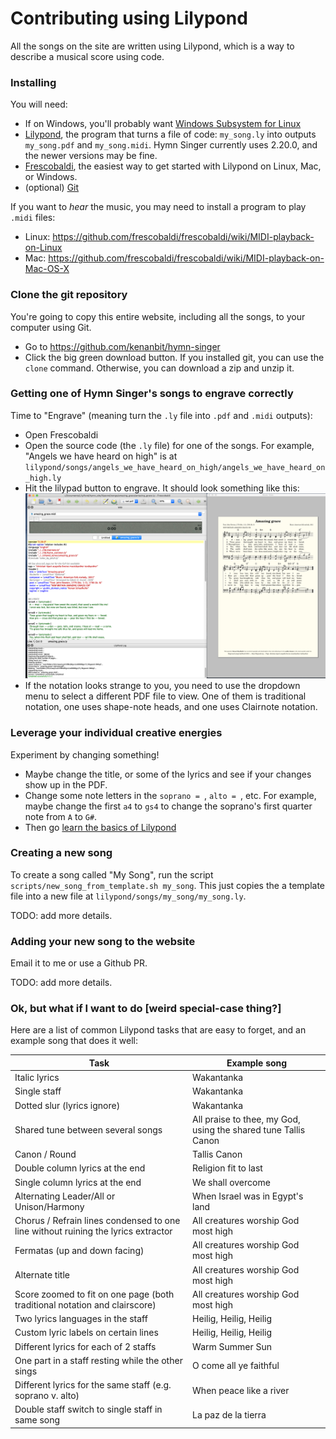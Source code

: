 ---
---

# Contributing using Lilypond

All the songs on the site are written using Lilypond, which is a way to describe a musical score using code.

### Installing

You will need:
 - If on Windows, you'll probably want [Windows Subsystem for Linux](https://docs.microsoft.com/en-us/windows/wsl/install-win10)
 - [Lilypond](http://lilypond.org/download.html), the program that turns a file of code: `my_song.ly` into outputs `my_song.pdf` and `my_song.midi`. Hymn Singer currently uses 2.20.0, and the newer versions may be fine.
 - [Frescobaldi](https://frescobaldi.org/download), the easiest way to get started with Lilypond on Linux, Mac, or Windows.
 - (optional) [Git](https://git-scm.com/downloads)

If you want to _hear_ the music, you may need to install a program to play `.midi` files:
 - Linux: https://github.com/frescobaldi/frescobaldi/wiki/MIDI-playback-on-Linux
 - Mac: https://github.com/frescobaldi/frescobaldi/wiki/MIDI-playback-on-Mac-OS-X

### Clone the git repository

You're going to copy this entire website, including all the songs, to your computer using Git.
- Go to https://github.com/kenanbit/hymn-singer
- Click the big green download button. If you installed git, you can use the `clone` command. Otherwise, you can download a zip and unzip it.

### Getting one of Hymn Singer's songs to engrave correctly

Time to "Engrave" (meaning turn the `.ly` file into `.pdf` and `.midi` outputs):
- Open Frescobaldi
- Open the source code (the `.ly` file) for one of the songs. For example, "Angels we have heard on high" is at `lilypond/songs/angels_we_have_heard_on_high/angels_we_have_heard_on_high.ly`
- Hit the lilypad button to engrave. It should look something like this:
![Frescobaldi screenshot](frescobaldi_screenshot.png)
- If the notation looks strange to you, you need to use the dropdown menu to select a different PDF file to view. One of them is traditional notation, one uses shape-note heads, and one uses Clairnote notation.

### Leverage your individual creative energies

Experiment by changing something!
- Maybe change the title, or some of the lyrics and see if your changes show up in the PDF.
- Change some note letters in the `soprano = `, `alto = `, etc. For example, maybe change the first `a4` to `gs4` to change the soprano's first quarter note from `A` to `G#`.
- Then go [learn the basics of Lilypond](https://lilypond.org/doc/v2.20/Documentation/learning/simple-notation)

### Creating a new song

To create a song called "My Song", run the script `scripts/new_song_from_template.sh my_song`. This just copies the a template file into a new file at `lilypond/songs/my_song/my_song.ly`.

TODO: add more details.

### Adding your new song to the website

Email it to me or use a Github PR.

TODO: add more details.

### Ok, but what if I want to do [weird special-case thing?]

Here are a list of common Lilypond tasks that are easy to forget, and an example song that does it well:

| Task      | Example song |
| ----------- | ----------- |
| Italic lyrics | Wakantanka |
| Single staff | Wakantanka |
| Dotted slur (lyrics ignore) | Wakantanka |
| Shared tune between several songs | All praise to thee, my God, using the shared tune Tallis Canon |
| Canon / Round | Tallis Canon |
| Double column lyrics at the end | Religion fit to last |
| Single column lyrics at the end | We shall overcome |
| Alternating Leader/All or Unison/Harmony | When Israel was in Egypt's land |
| Chorus / Refrain lines condensed to one line without ruining the lyrics extractor | All creatures worship God most high |
| Fermatas (up and down facing) | All creatures worship God most high |
| Alternate title | All creatures worship God most high |
| Score zoomed to fit on one page (both traditional notation and clairscore) | All creatures worship God most high |
| Two lyrics languages in the staff | Heilig, Heilig, Heilig |
| Custom lyric labels on certain lines | Heilig, Heilig, Heilig |
| Different lyrics for each of 2 staffs | Warm Summer Sun |
| One part in a staff resting while the other sings | O come all ye faithful |
| Different lyrics for the same staff (e.g. soprano v. alto) | When peace like a river |
| Double staff switch to single staff in same song | La paz de la tierra |